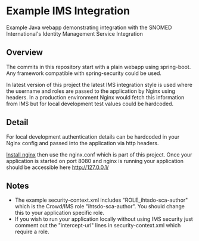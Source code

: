 # Example IMS Integration
Example Java webapp demonstrating integration with the SNOMED International's Identity Management Service Integration

## Overview
The commits in this repository start with a plain webapp using spring-boot. Any framework compatible with spring-security could be used.

In latest version of this project the latest IMS integration style is used where the username and roles are passed to the application by Nginx using headers.
In a production environment Nginx would fetch this information from IMS but for local development test values could be hardcoded.

## Detail
For local development authentication details can be hardcoded in your Nginx config and passed into the application via http headers.

[Install nginx](https://www.google.com/?#q=install%20nginx) then use the nginx.conf which is part of this project.
Once your application is started on port 8080 and nginx is running your application should be accessible here http://127.0.0.1/

## Notes
- The example security-context.xml includes "ROLE_ihtsdo-sca-author" which is the Crowd/IMS role "ihtsdo-sca-author". You should change this to your application specific role.
- If you wish to run your application locally without using IMS security just comment out the "intercept-url" lines in security-context.xml which require a role.
